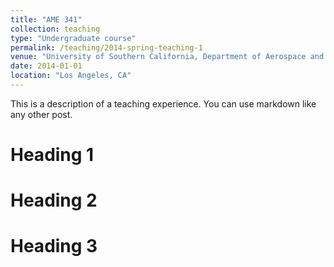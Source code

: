 ```yaml
---
title: "AME 341"
collection: teaching
type: "Undergraduate course"
permalink: /teaching/2014-spring-teaching-1
venue: "University of Southern California, Department of Aerospace and Mechanical Engineering"
date: 2014-01-01
location: "Los Angeles, CA"
---
```


This is a description of a teaching experience. You can use markdown like any other post.

Heading 1
======

Heading 2
======

Heading 3
======